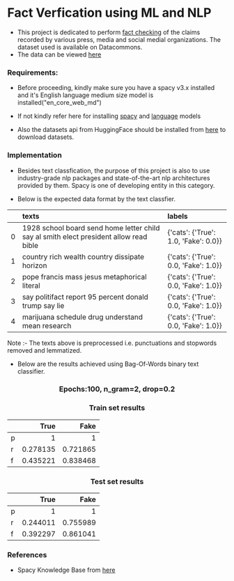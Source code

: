 # Fact Verfication using ML and NLP
- This project is dedicated to perform [fact checking](https://www.politifact.com/article/2018/feb/12/principles-truth-o-meter-politifacts-methodology-i/) of the claims recorded by various press, media and social medial organizations. The dataset used is available on Datacommons.
- The data can be viewed [here](https://huggingface.co/datasets/datacommons_factcheck)

### Requirements:

- Before proceeding, kindly make sure you have a spacy v3.x installed and it's English language medium size model is installed("en_core_web_md")

- If not kindly refer here for installing [spacy](https://spacy.io/usage) and [language](https://spacy.io/models/en) models

- Also the datasets api from HuggingFace should be installed from [here](https://huggingface.co/docs/datasets/installation.html) to download datasets.

### Implementation 

- Besides text classfication, the purpose of this project is also to use industry-grade nlp packages and state-of-the-art nlp architectures provided by them. Spacy is one of developing entity in this category. 

- Below is the expected data format by the text classfier. 

|    | texts                                                                                  | labels                               |
|---:|:---------------------------------------------------------------------------------------|:-------------------------------------|
|  0 | 1928 school board send home letter child say al smith elect president allow read bible | {'cats': {'True': 1.0, 'Fake': 0.0}} |
|  1 | country rich wealth country dissipate horizon                                          | {'cats': {'True': 0.0, 'Fake': 1.0}} |
|  2 | pope francis mass jesus metaphorical literal                                           | {'cats': {'True': 0.0, 'Fake': 1.0}} |
|  3 | say politifact report 95 percent donald trump say lie                                  | {'cats': {'True': 0.0, 'Fake': 1.0}} |
|  4 | marijuana schedule drug understand mean research                                       | {'cats': {'True': 0.0, 'Fake': 1.0}} |

Note :- The texts above is preprocessed i.e. punctuations and stopwords removed and lemmatized.

- Below are the results achieved using Bag-Of-Words binary text classifier.

<h3><center>Epochs:100, n_gram=2, drop=0.2</center></h3>

<h3><center>Train set results</center></h3>

|    |     True |     Fake |
|:---|---------:|---------:|
| p  | 1        | 1        |
| r  | 0.278135 | 0.721865 |
| f  | 0.435221 | 0.838468 |

<h3><center>Test set results</center></h3>

|    |     True |     Fake |
|:---|---------:|---------:|
| p  | 1        | 1        |
| r  | 0.244011 | 0.755989 |
| f  | 0.392297 | 0.861041 |


### References

- Spacy Knowledge Base from [here](https://spacy.io/usage/v3-1)

